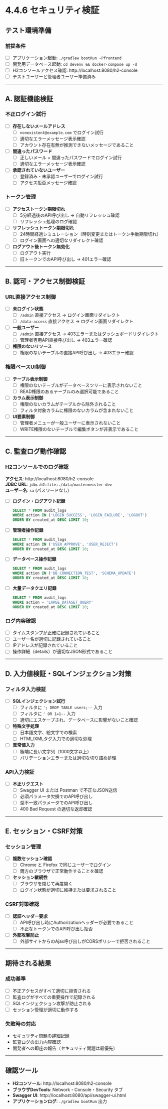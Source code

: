 # 4.4.6 セキュリティ検証

## テスト環境準備

### 前提条件
- [ ] アプリケーション起動: `./gradlew bootRun -Pfrontend`
- [ ] 開発用データベース起動: `cd devenv && docker-compose up -d`
- [ ] H2コンソールアクセス確認: http://localhost:8080/h2-console
- [ ] テストユーザーと管理者ユーザー準備済み

---

## A. 認証機能検証

### 不正ログイン試行
- [ ] **存在しないメールアドレス**
  - [ ] `nonexistent@example.com` でログイン試行
  - [ ] 適切なエラーメッセージ表示確認
  - [ ] アカウント存在有無が推測できないメッセージであること
- [ ] **間違ったパスワード**
  - [ ] 正しいメール + 間違ったパスワードでログイン試行
  - [ ] 適切なエラーメッセージ表示確認
- [ ] **承認されていないユーザー**
  - [ ] 登録済み・未承認ユーザーでログイン試行
  - [ ] アクセス拒否メッセージ確認

### トークン管理
- [ ] **アクセストークン期限切れ**
  - [ ] 5分経過後のAPI呼び出し → 自動リフレッシュ確認
  - [ ] リフレッシュ処理のログ確認
- [ ] **リフレッシュトークン期限切れ**
  - [ ] 24時間経過シミュレーション（時刻変更またはトークン手動期限切れ）
  - [ ] ログイン画面への適切なリダイレクト確認
- [ ] **ログアウト後トークン無効化**
  - [ ] ログアウト実行
  - [ ] 旧トークンでのAPI呼び出し → 401エラー確認

---

## B. 認可・アクセス制御検証

### URL直接アクセス制御
- [ ] **未ログイン状態**
  - [ ] `/admin` 直接アクセス → ログイン画面リダイレクト
  - [ ] `/data-access` 直接アクセス → ログイン画面リダイレクト
- [ ] **一般ユーザー**
  - [ ] `/admin` 直接アクセス → 403エラーまたはダッシュボードリダイレクト
  - [ ] 管理者専用API直接呼び出し → 403エラー確認
- [ ] **権限のないリソース**
  - [ ] 権限のないテーブルの直接API呼び出し → 403エラー確認

### 権限ベースUI制御
- [ ] **テーブル表示制御**
  - [ ] 権限のないテーブルがデータベースツリーに表示されないこと
  - [ ] READ権限のあるテーブルのみ選択可能であること
- [ ] **カラム表示制御**
  - [ ] 権限のないカラムがテーブルから除外されること
  - [ ] フィルタ対象カラムに権限のないカラムが含まれないこと
- [ ] **UI要素制御**
  - [ ] 管理者メニューが一般ユーザーに表示されないこと
  - [ ] WRITE権限のないテーブルで編集ボタンが非表示であること

---

## C. 監査ログ動作確認

### H2コンソールでのログ確認
**アクセス**: http://localhost:8080/h2-console  
**JDBC URL**: `jdbc:h2:file:./data/mastermeister-dev`  
**ユーザー名**: `sa` (パスワードなし)

- [ ] **ログイン・ログアウト記録**
  ```sql
  SELECT * FROM audit_logs 
  WHERE action IN ('LOGIN_SUCCESS', 'LOGIN_FAILURE', 'LOGOUT') 
  ORDER BY created_at DESC LIMIT 10;
  ```
- [ ] **管理者操作記録**
  ```sql
  SELECT * FROM audit_logs 
  WHERE action IN ('USER_APPROVE', 'USER_REJECT') 
  ORDER BY created_at DESC LIMIT 10;
  ```
- [ ] **データベース操作記録**
  ```sql
  SELECT * FROM audit_logs 
  WHERE action IN ('DB_CONNECTION_TEST', 'SCHEMA_UPDATE') 
  ORDER BY created_at DESC LIMIT 10;
  ```
- [ ] **大量データクエリ記録**
  ```sql
  SELECT * FROM audit_logs 
  WHERE action = 'LARGE_DATASET_QUERY' 
  ORDER BY created_at DESC LIMIT 10;
  ```

### ログ内容確認
- [ ] タイムスタンプが正確に記録されていること
- [ ] ユーザー名が適切に記録されていること
- [ ] IPアドレスが記録されていること
- [ ] 操作詳細（details）が適切なJSON形式であること

---

## D. 入力値検証・SQLインジェクション対策

### フィルタ入力検証
- [ ] **SQLインジェクション試行**
  - [ ] フィルタに `'; DROP TABLE users;--` 入力
  - [ ] フィルタに `' OR 1=1--` 入力
  - [ ] 適切にエスケープされ、データベースに影響がないこと確認
- [ ] **特殊文字処理**
  - [ ] 日本語文字、絵文字での検索
  - [ ] HTML/XMLタグ入力での適切な処理
- [ ] **異常値入力**
  - [ ] 極端に長い文字列（1000文字以上）
  - [ ] バリデーションエラーまたは適切な切り詰め処理

### API入力検証
- [ ] **不正リクエスト**
  - [ ] Swagger UI または Postman で不正なJSON送信
  - [ ] 必須パラメータ欠損でのAPI呼び出し
  - [ ] 型不一致パラメータでのAPI呼び出し
  - [ ] 400 Bad Request の適切な返却確認

---

## E. セッション・CSRF対策

### セッション管理
- [ ] **複数セッション確認**
  - [ ] Chrome と Firefox で同じユーザーでログイン
  - [ ] 両方のブラウザで正常動作することを確認
- [ ] **セッション継続性**
  - [ ] ブラウザを閉じて再度開く
  - [ ] ログイン状態が適切に維持または要求されること

### CSRF対策確認
- [ ] **認証ヘッダー要求**
  - [ ] API呼び出し時にAuthorizationヘッダーが必要であること
  - [ ] 不正なトークンでのAPI呼び出し拒否
- [ ] **外部攻撃防止**
  - [ ] 外部サイトからのAjax呼び出しがCORSポリシーで拒否されること

---

## 期待される結果

### 成功基準
- [ ] 不正アクセスがすべて適切に拒否される
- [ ] 監査ログがすべての重要操作で記録される
- [ ] SQLインジェクション攻撃が防止される
- [ ] セッション管理が適切に動作する

### 失敗時の対応
- セキュリティ問題の詳細記録
- 監査ログの出力内容確認
- 開発者への即座の報告（セキュリティ問題は最優先）

---

## 確認ツール

- **H2コンソール**: http://localhost:8080/h2-console
- **ブラウザDevTools**: Network・Console・Security タブ
- **Swagger UI**: http://localhost:8080/api/swagger-ui.html
- **アプリケーションログ**: `./gradlew bootRun` 出力